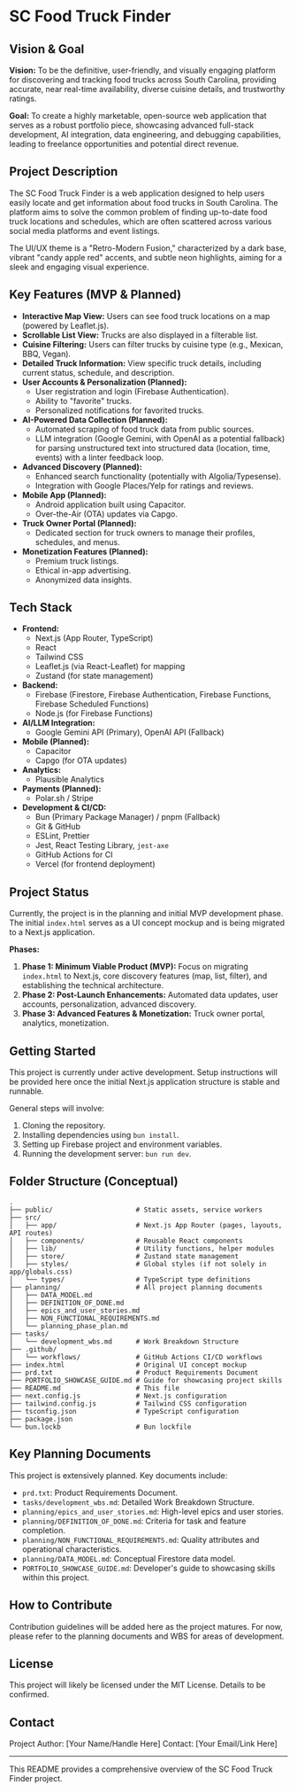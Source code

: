 # SC Food Truck Finder

## Vision & Goal

**Vision:** To be the definitive, user-friendly, and visually engaging platform for discovering and tracking food trucks across South Carolina, providing accurate, near real-time availability, diverse cuisine details, and trustworthy ratings.

**Goal:** To create a highly marketable, open-source web application that serves as a robust portfolio piece, showcasing advanced full-stack development, AI integration, data engineering, and debugging capabilities, leading to freelance opportunities and potential direct revenue.

## Project Description

The SC Food Truck Finder is a web application designed to help users easily locate and get information about food trucks in South Carolina. The platform aims to solve the common problem of finding up-to-date food truck locations and schedules, which are often scattered across various social media platforms and event listings.

The UI/UX theme is a "Retro-Modern Fusion," characterized by a dark base, vibrant "candy apple red" accents, and subtle neon highlights, aiming for a sleek and engaging visual experience.

## Key Features (MVP & Planned)

*   **Interactive Map View:** Users can see food truck locations on a map (powered by Leaflet.js).
*   **Scrollable List View:** Trucks are also displayed in a filterable list.
*   **Cuisine Filtering:** Users can filter trucks by cuisine type (e.g., Mexican, BBQ, Vegan).
*   **Detailed Truck Information:** View specific truck details, including current status, schedule, and description.
*   **User Accounts & Personalization (Planned):**
    *   User registration and login (Firebase Authentication).
    *   Ability to "favorite" trucks.
    *   Personalized notifications for favorited trucks.
*   **AI-Powered Data Collection (Planned):**
    *   Automated scraping of food truck data from public sources.
    *   LLM integration (Google Gemini, with OpenAI as a potential fallback) for parsing unstructured text into structured data (location, time, events) with a linter feedback loop.
*   **Advanced Discovery (Planned):**
    *   Enhanced search functionality (potentially with Algolia/Typesense).
    *   Integration with Google Places/Yelp for ratings and reviews.
*   **Mobile App (Planned):**
    *   Android application built using Capacitor.
    *   Over-the-Air (OTA) updates via Capgo.
*   **Truck Owner Portal (Planned):**
    *   Dedicated section for truck owners to manage their profiles, schedules, and menus.
*   **Monetization Features (Planned):**
    *   Premium truck listings.
    *   Ethical in-app advertising.
    *   Anonymized data insights.

## Tech Stack

*   **Frontend:**
    *   Next.js (App Router, TypeScript)
    *   React
    *   Tailwind CSS
    *   Leaflet.js (via React-Leaflet) for mapping
    *   Zustand (for state management)
*   **Backend:**
    *   Firebase (Firestore, Firebase Authentication, Firebase Functions, Firebase Scheduled Functions)
    *   Node.js (for Firebase Functions)
*   **AI/LLM Integration:**
    *   Google Gemini API (Primary), OpenAI API (Fallback)
*   **Mobile (Planned):**
    *   Capacitor
    *   Capgo (for OTA updates)
*   **Analytics:**
    *   Plausible Analytics
*   **Payments (Planned):**
    *   Polar.sh / Stripe
*   **Development & CI/CD:**
    *   Bun (Primary Package Manager) / pnpm (Fallback)
    *   Git & GitHub
    *   ESLint, Prettier
    *   Jest, React Testing Library, `jest-axe`
    *   GitHub Actions for CI
    *   Vercel (for frontend deployment)

## Project Status

Currently, the project is in the planning and initial MVP development phase. The initial `index.html` serves as a UI concept mockup and is being migrated to a Next.js application.

**Phases:**
1.  **Phase 1: Minimum Viable Product (MVP):** Focus on migrating `index.html` to Next.js, core discovery features (map, list, filter), and establishing the technical architecture.
2.  **Phase 2: Post-Launch Enhancements:** Automated data updates, user accounts, personalization, advanced discovery.
3.  **Phase 3: Advanced Features & Monetization:** Truck owner portal, analytics, monetization.

## Getting Started

This project is currently under active development. Setup instructions will be provided here once the initial Next.js application structure is stable and runnable.

General steps will involve:
1.  Cloning the repository.
2.  Installing dependencies using `bun install`.
3.  Setting up Firebase project and environment variables.
4.  Running the development server: `bun run dev`.

## Folder Structure (Conceptual)

```
.
├── public/                     # Static assets, service workers
├── src/
│   ├── app/                    # Next.js App Router (pages, layouts, API routes)
│   ├── components/             # Reusable React components
│   ├── lib/                    # Utility functions, helper modules
│   ├── store/                  # Zustand state management
│   ├── styles/                 # Global styles (if not solely in app/globals.css)
│   └── types/                  # TypeScript type definitions
├── planning/                   # All project planning documents
│   ├── DATA_MODEL.md
│   ├── DEFINITION_OF_DONE.md
│   ├── epics_and_user_stories.md
│   ├── NON_FUNCTIONAL_REQUIREMENTS.md
│   └── planning_phase_plan.md
├── tasks/
│   └── development_wbs.md      # Work Breakdown Structure
├── .github/
│   └── workflows/              # GitHub Actions CI/CD workflows
├── index.html                  # Original UI concept mockup
├── prd.txt                     # Product Requirements Document
├── PORTFOLIO_SHOWCASE_GUIDE.md # Guide for showcasing project skills
├── README.md                   # This file
├── next.config.js              # Next.js configuration
├── tailwind.config.js          # Tailwind CSS configuration
├── tsconfig.json               # TypeScript configuration
├── package.json
└── bun.lockb                   # Bun lockfile
```

## Key Planning Documents

This project is extensively planned. Key documents include:
*   `prd.txt`: Product Requirements Document.
*   `tasks/development_wbs.md`: Detailed Work Breakdown Structure.
*   `planning/epics_and_user_stories.md`: High-level epics and user stories.
*   `planning/DEFINITION_OF_DONE.md`: Criteria for task and feature completion.
*   `planning/NON_FUNCTIONAL_REQUIREMENTS.md`: Quality attributes and operational characteristics.
*   `planning/DATA_MODEL.md`: Conceptual Firestore data model.
*   `PORTFOLIO_SHOWCASE_GUIDE.md`: Developer's guide to showcasing skills within this project.

## How to Contribute

Contribution guidelines will be added here as the project matures. For now, please refer to the planning documents and WBS for areas of development.

## License

This project will likely be licensed under the MIT License. Details to be confirmed.

## Contact

Project Author: [Your Name/Handle Here]
Contact: [Your Email/Link Here]

---

This README provides a comprehensive overview of the SC Food Truck Finder project.
